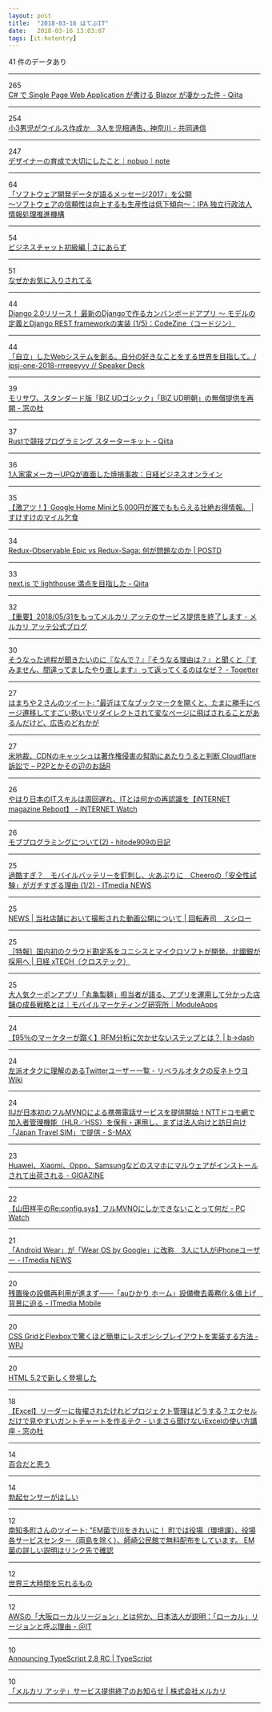 ```yaml
---
layout: post
title:  "2018-03-16 はてぶIT"
date:   2018-03-16 13:03:07
tags: [it-hotentry]
---
```

41 件のデータあり

<hr><div class="row">
<div class="col-1"><span class="badge badge-pill badge-success h2">265</span></div>
<div class="col-11"><a href='https://qiita.com/jsakamoto/items/20d4893f6c8cdb0356f6' target='_blank'>C# で Single Page Web Application が書ける Blazor が凄かった件 - Qiita</a></div>
</div>
<hr>
<div class="row">
<div class="col-1"><span class="badge badge-pill badge-success h2">254</span></div>
<div class="col-11"><a href='https://this.kiji.is/346850898410488929' target='_blank'>小3男児がウイルス作成か　3人を児相通告、神奈川 - 共同通信</a></div>
</div>
<hr>
<div class="row">
<div class="col-1"><span class="badge badge-pill badge-success h2">247</span></div>
<div class="col-11"><a href='https://note.mu/nobgraphica/n/n3168349cacfd' target='_blank'>デザイナーの育成で大切にしたこと｜nobuo｜note</a></div>
</div>
<hr>
<div class="row">
<div class="col-1"><span class="badge badge-pill badge-success h2">64</span></div>
<div class="col-11"><a href='https://www.ipa.go.jp/sec/reports/20180306.html' target='_blank'>「ソフトウェア開発データが語るメッセージ2017」を公開<br />～ソフトウェアの信頼性は向上するも生産性は低下傾向～：IPA 独立行政法人 情報処理推進機構</a></div>
</div>
<hr>
<div class="row">
<div class="col-1"><span class="badge badge-pill badge-success h2">54</span></div>
<div class="col-11"><a href='https://blog.satotaichi.info/beginners_guide_to_online_chatting/' target='_blank'>ビジネスチャット初級編 | さにあらず</a></div>
</div>
<hr>
<div class="row">
<div class="col-1"><span class="badge badge-pill badge-success h2">51</span></div>
<div class="col-11"><a href='https://anond.hatelabo.jp/20180315204440' target='_blank'>なぜかお気に入りされてる</a></div>
</div>
<hr>
<div class="row">
<div class="col-1"><span class="badge badge-pill badge-success h2">44</span></div>
<div class="col-11"><a href='https://codezine.jp/article/detail/10722' target='_blank'>Django 2.0リリース！ 最新のDjangoで作るカンバンボードアプリ ～ モデルの定義とDjango REST frameworkの実装 (1/5)：CodeZine（コードジン）</a></div>
</div>
<hr>
<div class="row">
<div class="col-1"><span class="badge badge-pill badge-success h2">44</span></div>
<div class="col-11"><a href='https://speakerdeck.com/rrreeeyyy/ipsj-one-2018-rrreeeyyy' target='_blank'>「自立」したWebシステムを創る。自分の好きなことをする世界を目指して。/ ipsj-one-2018-rrreeeyyy // Speaker Deck</a></div>
</div>
<hr>
<div class="row">
<div class="col-1"><span class="badge badge-pill badge-success h2">39</span></div>
<div class="col-11"><a href='https://forest.watch.impress.co.jp/docs/news/1111856.html' target='_blank'>モリサワ、スタンダード版「BIZ UDゴシック」「BIZ UD明朝」の無償提供を再開 - 窓の杜</a></div>
</div>
<hr>
<div class="row">
<div class="col-1"><span class="badge badge-pill badge-success h2">37</span></div>
<div class="col-11"><a href='https://qiita.com/hatoo@github/items/fa14ad36a1b568d14f3e' target='_blank'>Rustで競技プログラミング スターターキット - Qiita</a></div>
</div>
<hr>
<div class="row">
<div class="col-1"><span class="badge badge-pill badge-success h2">36</span></div>
<div class="col-11"><a href='http://business.nikkeibp.co.jp/atcl/interview/15/279177/022600035/' target='_blank'>1人家電メーカーUPQが直面した焼損事故：日経ビジネスオンライン</a></div>
</div>
<hr>
<div class="row">
<div class="col-1"><span class="badge badge-pill badge-success h2">35</span></div>
<div class="col-11"><a href='https://www.sukesuke-mile-kojiki.net/entry/%E3%80%90%E6%BF%80%E3%82%A2%E3%83%84%EF%BC%81%E3%80%91google-home-mini%E3%81%A85000%E5%86%86%E3%81%8C%E8%AA%B0%E3%81%A7%E3%82%82%E3%82%82%E3%82%89%E3%81%88%E3%82%8B%E5%A3%AE%E7%B5%B6%E3%81%8A' target='_blank'>【激アツ！】Google Home Miniと5,000円が誰でももらえる壮絶お得情報。 | すけすけのマイル乞食</a></div>
</div>
<hr>
<div class="row">
<div class="col-1"><span class="badge badge-pill badge-success h2">34</span></div>
<div class="col-11"><a href='https://postd.cc/redux-observable-epics-vs-redux-sagas/' target='_blank'>Redux-Observable Epic vs Redux-Saga: 何が問題なのか | POSTD</a></div>
</div>
<hr>
<div class="row">
<div class="col-1"><span class="badge badge-pill badge-success h2">33</span></div>
<div class="col-11"><a href='https://qiita.com/mizchi/items/1ed9efd962110712b56b' target='_blank'>next.js で lighthouse 満点を目指した - Qiita</a></div>
</div>
<hr>
<div class="row">
<div class="col-1"><span class="badge badge-pill badge-success h2">32</span></div>
<div class="col-11"><a href='http://blog-jp.mercariatte.com/entry/atte_close' target='_blank'>【重要】2018/05/31をもってメルカリ アッテのサービス提供を終了します - メルカリ アッテ公式ブログ</a></div>
</div>
<hr>
<div class="row">
<div class="col-1"><span class="badge badge-pill badge-success h2">30</span></div>
<div class="col-11"><a href='https://togetter.com/li/1208870' target='_blank'>そうなった過程が聞きたいのに『なんで？』『そうなる理由は？』と聞くと『すみません、間違ってましたやり直します』って返ってくるのはなぜ？ - Togetter</a></div>
</div>
<hr>
<div class="row">
<div class="col-1"><span class="badge badge-pill badge-success h2">27</span></div>
<div class="col-11"><a href='http://twitter.com/hamachiya2/status/974151252224360449' target='_blank'>はまちや２さんのツイート: "最近はてなブックマークを開くと、たまに勝手にページ遷移してすごい勢いでリダイレクトされて変なページに飛ばされることがあるんだけど、広告のどれかが</a></div>
</div>
<hr>
<div class="row">
<div class="col-1"><span class="badge badge-pill badge-success h2">27</span></div>
<div class="col-11"><a href='http://p2ptk.org/copyright/794' target='_blank'>米地裁、CDNのキャッシュは著作権侵害の幇助にあたりうると判断 Cloudflare訴訟で – P2Pとかその辺のお話R</a></div>
</div>
<hr>
<div class="row">
<div class="col-1"><span class="badge badge-pill badge-success h2">26</span></div>
<div class="col-11"><a href='https://internet.watch.impress.co.jp/docs/imreboot/column/1111735.html' target='_blank'>やはり日本のITスキルは周回遅れ、ITとは何かの再認識を【iNTERNET magazine Reboot】 - INTERNET Watch</a></div>
</div>
<hr>
<div class="row">
<div class="col-1"><span class="badge badge-pill badge-success h2">26</span></div>
<div class="col-11"><a href='http://blog.sushi.money/entry/2018/03/15/191807' target='_blank'>モブプログラミングについて(2) - hitode909の日記</a></div>
</div>
<hr>
<div class="row">
<div class="col-1"><span class="badge badge-pill badge-success h2">25</span></div>
<div class="col-11"><a href='http://www.itmedia.co.jp/news/articles/1803/15/news117.html' target='_blank'>過酷すぎ？　モバイルバッテリーを釘刺し、火あぶりに　Cheeroの「安全性試験」がガチすぎる理由 (1/2) - ITmedia NEWS</a></div>
</div>
<hr>
<div class="row">
<div class="col-1"><span class="badge badge-pill badge-success h2">25</span></div>
<div class="col-11"><a href='https://www.akindo-sushiro.co.jp/news/detail.php?id=940' target='_blank'>NEWS | 当社店舗において撮影された動画公開について | 回転寿司　スシロー</a></div>
</div>
<hr>
<div class="row">
<div class="col-1"><span class="badge badge-pill badge-success h2">25</span></div>
<div class="col-11"><a href='http://tech.nikkeibp.co.jp/atcl/nxt/column/18/00001/00179/' target='_blank'>［特報］国内初のクラウド勘定系をユニシスとマイクロソフトが開発、北國銀が採用へ | 日経 xTECH（クロステック）</a></div>
</div>
<hr>
<div class="row">
<div class="col-1"><span class="badge badge-pill badge-success h2">25</span></div>
<div class="col-11"><a href='https://moduleapps.com/mobile-marketing/13082rpt/' target='_blank'>大人気クーポンアプリ「丸亀製麺」担当者が語る、アプリを運用して分かった店舗の成長戦略とは｜モバイルマーケティング研究所｜ModuleApps</a></div>
</div>
<hr>
<div class="row">
<div class="col-1"><span class="badge badge-pill badge-success h2">24</span></div>
<div class="col-11"><a href='https://bdash-marketing.com/about-ma/blog/web-marketing_blog/2977/' target='_blank'>【95％のマーケターが躓く】RFM分析に欠かせないステップとは？ | b→dash</a></div>
</div>
<hr>
<div class="row">
<div class="col-1"><span class="badge badge-pill badge-success h2">24</span></div>
<div class="col-11"><a href='http://seesaawiki.jp/libeota/d/%BA%B8%C7%C9%A5%AA%A5%BF%A5%AF%A4%CB%CD%FD%B2%F2%A4%CE%A4%A2%A4%EBTwitter%A5%E6%A1%BC%A5%B6%A1%BC%B0%EC%CD%F7' target='_blank'>左派オタクに理解のあるTwitterユーザー一覧 - リベラルオタクの反ネトウヨWiki</a></div>
</div>
<hr>
<div class="row">
<div class="col-1"><span class="badge badge-pill badge-success h2">24</span></div>
<div class="col-11"><a href='http://s-max.jp/archives/1742481.html' target='_blank'>IIJが日本初のフルMVNOによる携帯電話サービスを提供開始！NTTドコモ網で加入者管理機能（HLR／HSS）を保有・運用し、まずは法人向けと訪日向け「Japan Travel SIM」で提供 - S-MAX</a></div>
</div>
<hr>
<div class="row">
<div class="col-1"><span class="badge badge-pill badge-success h2">23</span></div>
<div class="col-11"><a href='https://gigazine.net/news/20180316-rottensys/' target='_blank'>Huawei、Xiaomi、Oppo、Samsungなどのスマホにマルウェアがインストールされて出荷される - GIGAZINE</a></div>
</div>
<hr>
<div class="row">
<div class="col-1"><span class="badge badge-pill badge-success h2">22</span></div>
<div class="col-11"><a href='https://pc.watch.impress.co.jp/docs/column/config/1111852.html' target='_blank'>【山田祥平のRe:config.sys】フルMVNOにしかできないことって何だ - PC Watch</a></div>
</div>
<hr>
<div class="row">
<div class="col-1"><span class="badge badge-pill badge-success h2">21</span></div>
<div class="col-11"><a href='http://www.itmedia.co.jp/news/articles/1803/16/news051.html' target='_blank'>「Android Wear」が「Wear OS by Google」に改称　3人に1人がiPhoneユーザー - ITmedia NEWS</a></div>
</div>
<hr>
<div class="row">
<div class="col-1"><span class="badge badge-pill badge-success h2">20</span></div>
<div class="col-11"><a href='http://www.itmedia.co.jp/mobile/articles/1803/15/news101.html' target='_blank'>残置後の設備再利用が進まず――「auひかり ホーム」設備撤去義務化＆値上げ　背景に迫る - ITmedia Mobile</a></div>
</div>
<hr>
<div class="row">
<div class="col-1"><span class="badge badge-pill badge-success h2">20</span></div>
<div class="col-11"><a href='https://www.webprofessional.jp/media-queries-using-css-grid-and-flexbox/' target='_blank'>CSS GridとFlexboxで驚くほど簡単にレスポンシブレイアウトを実装する方法 - WPJ</a></div>
</div>
<hr>
<div class="row">
<div class="col-1"><span class="badge badge-pill badge-success h2">20</span></div>
<div class="col-11"><a href='https://coliss.com/articles/build-websites/operation/work/how-to-use-dialog-element.html' target='_blank'>HTML 5.2で新しく登場した<dialog>要素で、ダイアログ ボックスを実装する方法と注意点 | コリス</a></div>
</div>
<hr>
<div class="row">
<div class="col-1"><span class="badge badge-pill badge-success h2">18</span></div>
<div class="col-11"><a href='https://forest.watch.impress.co.jp/docs/serial/exceltips/1111391.html' target='_blank'>【Excel】リーダーに抜擢されたけれどプロジェクト管理はどうする？エクセルだけで見やすいガントチャートを作るテク - いまさら聞けないExcelの使い方講座 - 窓の杜</a></div>
</div>
<hr>
<div class="row">
<div class="col-1"><span class="badge badge-pill badge-success h2">14</span></div>
<div class="col-11"><a href='https://anond.hatelabo.jp/20180315224706' target='_blank'>百合だと思う</a></div>
</div>
<hr>
<div class="row">
<div class="col-1"><span class="badge badge-pill badge-success h2">14</span></div>
<div class="col-11"><a href='https://anond.hatelabo.jp/20180314194311' target='_blank'>勃起センサーがほしい</a></div>
</div>
<hr>
<div class="row">
<div class="col-1"><span class="badge badge-pill badge-success h2">12</span></div>
<div class="col-11"><a href='http://twitter.com/minamichita_tw/status/973438575634276352' target='_blank'>南知多町さんのツイート: "EM菌で川をきれいに！ 町では役場（環境課）、役場各サービスセンター（両島を除く）、師崎公民館で無料配布をしています。 EM菌の詳しい説明はリンク先で確認</a></div>
</div>
<hr>
<div class="row">
<div class="col-1"><span class="badge badge-pill badge-success h2">12</span></div>
<div class="col-11"><a href='https://anond.hatelabo.jp/20180316002910' target='_blank'>世界三大時間を忘れるもの</a></div>
</div>
<hr>
<div class="row">
<div class="col-1"><span class="badge badge-pill badge-success h2">12</span></div>
<div class="col-11"><a href='http://www.atmarkit.co.jp/ait/articles/1803/16/news052.html' target='_blank'>AWSの「大阪ローカルリージョン」とは何か、日本法人が説明：「ローカル」リージョンと呼ぶ理由 - ＠IT</a></div>
</div>
<hr>
<div class="row">
<div class="col-1"><span class="badge badge-pill badge-success h2">10</span></div>
<div class="col-11"><a href='https://blogs.msdn.microsoft.com/typescript/2018/03/15/announcing-typescript-2-8-rc/' target='_blank'>Announcing TypeScript 2.8 RC | TypeScript</a></div>
</div>
<hr>
<div class="row">
<div class="col-1"><span class="badge badge-pill badge-success h2">10</span></div>
<div class="col-11"><a href='https://about.mercari.com/press/news/article/20180316_atte_close/' target='_blank'>「メルカリ アッテ」サービス提供終了のお知らせ | 株式会社メルカリ</a></div>
</div>
<hr>
